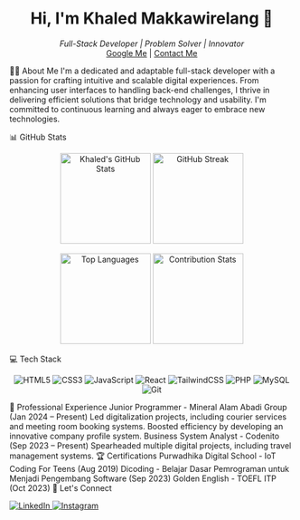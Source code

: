 <!-- Introduction --> <h1 align="center">Hi, I'm Khaled Makkawirelang 👋</h1> <p align="center"> <i>Full-Stack Developer | Problem Solver | Innovator</i><br> <a href="https://www.google.com/search?q=khaled+makkawirelang">Google Me</a> | <a href="mailto:makkawirelang@gmail.com">Contact Me</a> </p> <!-- About Me -->
🧑‍💻 About Me
I'm a dedicated and adaptable full-stack developer with a passion for crafting intuitive and scalable digital experiences. From enhancing user interfaces to handling back-end challenges, I thrive in delivering efficient solutions that bridge technology and usability. I'm committed to continuous learning and always eager to embrace new technologies.

<!-- GitHub Stats -->
📊 GitHub Stats
<p align="center"> <img src="https://github-readme-stats.vercel.app/api?username=oledunwahid&show_icons=true&theme=tokyonight&count_private=true" alt="Khaled's GitHub Stats" height="160"/> <img src="https://github-readme-streak-stats.herokuapp.com?user=oledunwahid&theme=tokyonight" alt="GitHub Streak" height="160"/> </p> <p align="center"> <img src="https://github-readme-stats.vercel.app/api/top-langs/?username=oledunwahid&layout=compact&langs_count=6&theme=tokyonight" alt="Top Languages" height="160"/> <img src="https://github-contributor-stats.vercel.app/api?username=oledunwahid&limit=5&theme=onedark&combine_all_yearly_contributions=true" alt="Contribution Stats" height="160"/> </p>
<!-- Tech Stack -->
💻 Tech Stack
<p align="center"> <img src="https://img.shields.io/badge/HTML5-E34F26?style=for-the-badge&logo=html5&logoColor=white" alt="HTML5"/> <img src="https://img.shields.io/badge/CSS3-1572B6?style=for-the-badge&logo=css3&logoColor=white" alt="CSS3"/> <img src="https://img.shields.io/badge/JavaScript-F7DF1E?style=for-the-badge&logo=javascript&logoColor=black" alt="JavaScript"/> <img src="https://img.shields.io/badge/React-61DAFB?style=for-the-badge&logo=react&logoColor=black" alt="React"/> <img src="https://img.shields.io/badge/TailwindCSS-38B2AC?style=for-the-badge&logo=tailwind-css&logoColor=white" alt="TailwindCSS"/> <img src="https://img.shields.io/badge/PHP-777BB4?style=for-the-badge&logo=php&logoColor=white" alt="PHP"/> <img src="https://img.shields.io/badge/MySQL-4479A1?style=for-the-badge&logo=mysql&logoColor=white" alt="MySQL"/> <img src="https://img.shields.io/badge/Git-F05032?style=for-the-badge&logo=git&logoColor=white" alt="Git"/> </p>
<!-- Experience -->
💼 Professional Experience
Junior Programmer - Mineral Alam Abadi Group (Jan 2024 – Present)
Led digitalization projects, including courier services and meeting room booking systems.
Boosted efficiency by developing an innovative company profile system.
Business System Analyst - Codenito (Sep 2023 – Present)
Spearheaded multiple digital projects, including travel management systems.
<!-- Certifications -->
🏆 Certifications
Purwadhika Digital School - IoT Coding For Teens (Aug 2019)
Dicoding - Belajar Dasar Pemrograman untuk Menjadi Pengembang Software (Sep 2023)
Golden English - TOEFL ITP (Oct 2023)
<!-- Connect -->
🔗 Let's Connect
<p align="left"> <a href="https://linkedin.com/in/khaled-makkawirelang-a29174236" target="_blank"> <img src="https://img.shields.io/badge/LinkedIn-0077B5?style=for-the-badge&logo=linkedin&logoColor=white" alt="LinkedIn"/> </a> <a href="https://www.instagram.com/khalmk/" target="_blank"> <img src="https://img.shields.io/badge/Instagram-fe4164?style=for-the-badge&logo=instagram&logoColor=white" alt="Instagram" /> </a> </p>
